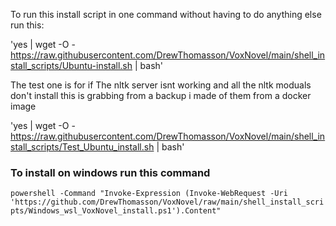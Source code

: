 To run this install script in one command without having to do anything else run this:


'yes | wget -O - https://raw.githubusercontent.com/DrewThomasson/VoxNovel/main/shell_install_scripts/Ubuntu-install.sh | bash'


The test one is for if The nltk server isnt working and all the nltk moduals don't install this is grabbing from a backup i made of them from a docker image

'yes | wget -O - https://raw.githubusercontent.com/DrewThomasson/VoxNovel/main/shell_install_scripts/Test_Ubuntu_install.sh | bash'


### To install on windows run this command

`powershell -Command "Invoke-Expression (Invoke-WebRequest -Uri 'https://github.com/DrewThomasson/VoxNovel/raw/main/shell_install_scripts/Windows_wsl_VoxNovel_install.ps1').Content"`
